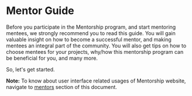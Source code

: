 # Mentor Guide

Before you participate in the Mentorship program, and start mentoring mentees, we strongly recommend you to read this guide. You will gain valuable insight on how to become a successful mentor, and making mentees an integral part of the community. You will also get tips on how to choose mentees for your projects, why/how this mentorship program can be beneficial for you, and many more.

So, let's get started.&#x20;

**Note:** To know about user interface related usages of Mentorship website, navigate to [mentors](../mentors/) section of this document.
